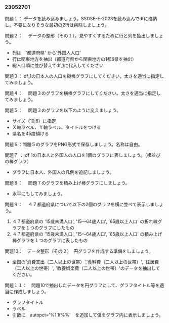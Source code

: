 ### 23052701

問題１：
データを読み込みましょう。SSDSE-E-2023を読み込んでdfに格納し、不要になりそうな最初の2行は削除しましょう。

問題２：　
データの整形（その１）。見やすくするために行と列を抽出しましょう。
- 列は　'都道府県' から'外国人人口'　
- 行は関東地方を抽出（都道府県から関東地方の1都6県を抽出）　
- 総人口順に並び替えてdf_1に代入してください

問題３： 
df_1の日本人の人口を縦棒グラフにしてください。太さを適当に指定してみましょう。

問題４：　
問題３のグラフを横棒グラフにしてください。太さを適当に指定してみましょう。

問題５：　
問題３のグラフを以下のように変えましょう。
- サイズ（10,6）に指定
- Ｘ軸ラベル、Ｙ軸ラベル、タイトルをつける
- 県名を45度傾ける

問題６：問題５のグラフをPNG形式で保存しましょう。名称は自由。

問題７ ：
df_1の日本人と外国人の人口を1個のグラフに表しましょう。（横並びの棒グラフ）
- グラフに日本人、外国人の凡例を追記しましょう。

問題８：　
問題７のグラフを積み上げ棒グラフにしましょう。
- 水平にもしてみましょう。
       
問題９：　
４７都道府県について以下の2個のグラフを横に並べて表示しましょう。
1. ４７都道府県の '15歳未満人口', '15～64歳人口', '65歳以上人口' の折れ線グラフを１つのグラフにしたもの
2. ４７都道府県の '15歳未満人口', '15～64歳人口', '65歳以上人口' の積み上げ棒グラフを１つのグラフに表したもの
  
問題10：　データ整形（その２）　円グラフを作成する準備をしましょう。　
- 全国の'消費支出（二人以上の世帯）','食料費（二人以上の世帯）', '住居費（二人以上の世帯）', '教養娯楽費（二人以上の世帯）'のデータを抽出してください。 
 
問題１１：　問題10で抽出したデータを円グラフにして、グラフタイトル等を適当に作成しましょう。
- グラフタイトル
- ラベル
- 引数に　autopct='%1.1f%%'　を追加して値をグラフ内に表示しましょう。